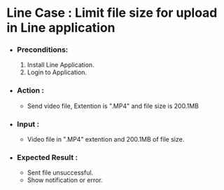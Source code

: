 # Line Case : Limit file size for upload in Line application
* ### Preconditions:
  1. Install Line Application.
  2. Login to Application.
  
  
* ### Action :
  - Send video file, Extention is ".MP4" and file size is 200.1MB

* ### Input :
  - Video file in ".MP4" extention and 200.1MB of file size.


* ### Expected Result :
  - Sent file unsuccessful.
  - Show notification or error.



